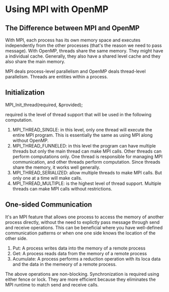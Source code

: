 # Using MPI with OpenMP

## The Difference between MPI and OpenMP

With MPI, each process has its own memory space and executes independently from the other processes (that's the reason we need to pass message). With OpenMP, threads share the same memory. They might have a individual cache. Generally, they also have a shared level cache and they also share the main memory.

MPI deals process-level parallelism and OpenMP deals thread-level parallelism. Threads are entities within a process.



## Initialization

MPI_Init_thread(required, &provided);

required is the level of thread support that will be used in the following computation.

1. MPI_THREAD_SINGLE: in this level, only one thread will execute the entire MPI program. This is essentially the same as using MPI along without OpenMP.
2. MPI_THREAD_FUNNELED: in this level the program can have multiple threads but only the main thread can make MPI calls. Other threads can perform computations only. One thread is responsible for managing MPI communication, and other threads perform computation. Since threads share the memory, it works well generally.
3. MPI_THREAD_SERIALIZED: allow multiple threads to make MPI calls. But only one at a time will make calls.
4. MPI_THREAD_MULTIPLE: is the highest level of thread support. Multiple threads can make MPI calls without restrictions.



## One-sided Communication

It's an MPI feature that allows one process to access the memory of another process directly, without the need to explictly pass message through send and receive operations. This can be beneficial where you have well-defined communication patterns or when one one side knows the location of the other side.

1. Put: A process writes data into the memory of a remote process
2. Get: A process reads data from the memory of a remote process
3. Acumulate: A process performs a reduction operation with its loca data and the data in the memeory of a remote process.

The above operations are non-blocking. Synchronization is required using either fence or lock. They are more efficient because they eliminates the MPI runtime to match send and receive calls.